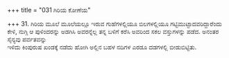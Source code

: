+++
title = "031 ಗಿರಿಯ ಕೋಣೆಯ"

+++
31. ಗಿರಿಯ ಮೂಲೆ ಮೂಲೆಯಲ್ಲೂ ಇರುವ ಗುಹೆಗಳಲ್ಲಿಯೂ ಬಿಲಗಳಲ್ಲಿಯೂ ಗಟ್ಟಿಮುಟ್ಟಾದವರಿದ್ದಾರೆಂದು ಕೇಳಿ, ನುಗ್ಗಿ ಆ ಪುಳಿಂದರನ್ನು ಅಡಗಿಸಿ ಅವರನ್ನೆಲ್ಲ ತನ್ನ ಬಳಿಗೆ ಕರೆಸಿ ಅವರಿಂದ ಸಕಲ ವಸ್ತುಗಳನ್ನು ಪಡೆದ. ಅನಂತರ ಸೈನ್ಯವು ಪರ್ವತವನ್ನು   
ಇಳಿದು ಕಿಂಪುರುಷ ಖಂಡಕ್ಕೆ ನಡೆದು ಹೋಗಿ ಅಲ್ಲಿನ ಬಹಳ ನದಿಗಳ ಎರಡೂ ದಡಗಳಲ್ಲಿ ಬೀಡುಬಿಟ್ಟಿತು.